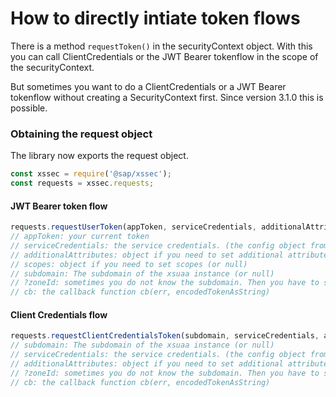 # How to directly intiate token flows

There is a method ```requestToken()``` in the securityContext object. 
With this you can call ClientCredentials or the JWT Bearer tokenflow in the scope of the securityContext.

But sometimes you want to do a ClientCredentials or a JWT Bearer tokenflow without creating a SecurityContext first. Since version 3.1.0 this is possible.

### Obtaining the request object
The library now exports the request object.

```js
const xssec = require('@sap/xssec');
const requests = xssec.requests;
```

#### JWT Bearer token flow
```js
requests.requestUserToken(appToken, serviceCredentials, additionalAttributes, scopes, subdomain, zoneId, cb);
// appToken: your current token 
// serviceCredentials: the service credentials. (the config object from environment)
// additionalAttributes: object if you need to set additional attributes (or null)
// scopes: object if you need to set scopes (or null)
// subdomain: The subdomain of the xsuaa instance (or null)
// ?zoneId: sometimes you do not know the subdomain. Then you have to set the zoneID (optional)
// cb: the callback function cb(err, encodedTokenAsString)
```

#### Client Credentials flow
```js
requests.requestClientCredentialsToken(subdomain, serviceCredentials, additionalAttributes, zoneId, cb);
// subdomain: The subdomain of the xsuaa instance (or null)
// serviceCredentials: the service credentials. (the config object from environment)
// additionalAttributes: object if you need to set additional attributes (or null)
// ?zoneId: sometimes you do not know the subdomain. Then you have to set the zoneID (optional)
// cb: the callback function cb(err, encodedTokenAsString)
```
